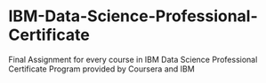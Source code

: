 # IBM-Data-Science-Professional-Certificate
Final Assignment for every course in IBM Data Science Professional Certificate Program provided by Coursera and IBM
